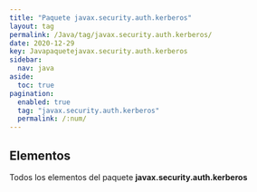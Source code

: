 ```yaml
---
title: "Paquete javax.security.auth.kerberos"
layout: tag
permalink: /Java/tag/javax.security.auth.kerberos/
date: 2020-12-29
key: Javapaquetejavax.security.auth.kerberos
sidebar: 
  nav: java
aside: 
  toc: true
pagination: 
  enabled: true
  tag: "javax.security.auth.kerberos"
  permalink: /:num/
---
```


<h2>Elementos</h2>
Todos los elementos del paquete <strong>javax.security.auth.kerberos</strong>
